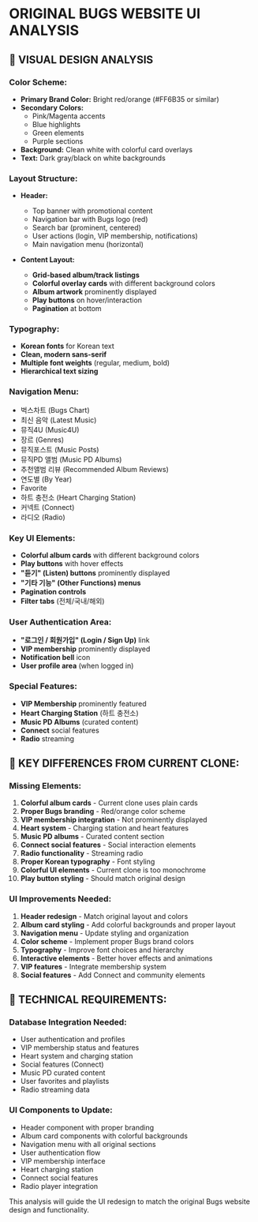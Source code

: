 # ORIGINAL BUGS WEBSITE UI ANALYSIS

## 🎨 **VISUAL DESIGN ANALYSIS**

### **Color Scheme:**
- **Primary Brand Color:** Bright red/orange (#FF6B35 or similar)
- **Secondary Colors:** 
  - Pink/Magenta accents
  - Blue highlights
  - Green elements
  - Purple sections
- **Background:** Clean white with colorful card overlays
- **Text:** Dark gray/black on white backgrounds

### **Layout Structure:**
- **Header:** 
  - Top banner with promotional content
  - Navigation bar with Bugs logo (red)
  - Search bar (prominent, centered)
  - User actions (login, VIP membership, notifications)
  - Main navigation menu (horizontal)

- **Content Layout:**
  - **Grid-based album/track listings**
  - **Colorful overlay cards** with different background colors
  - **Album artwork** prominently displayed
  - **Play buttons** on hover/interaction
  - **Pagination** at bottom

### **Typography:**
- **Korean fonts** for Korean text
- **Clean, modern sans-serif**
- **Multiple font weights** (regular, medium, bold)
- **Hierarchical text sizing**

### **Navigation Menu:**
- 벅스차트 (Bugs Chart)
- 최신 음악 (Latest Music)
- 뮤직4U (Music4U)
- 장르 (Genres)
- 뮤직포스트 (Music Posts)
- 뮤직PD 앨범 (Music PD Albums)
- 추천앨범 리뷰 (Recommended Album Reviews)
- 연도별 (By Year)
- Favorite
- 하트 충전소 (Heart Charging Station)
- 커넥트 (Connect)
- 라디오 (Radio)

### **Key UI Elements:**
- **Colorful album cards** with different background colors
- **Play buttons** with hover effects
- **"듣기" (Listen) buttons** prominently displayed
- **"기타 기능" (Other Functions) menus**
- **Pagination controls**
- **Filter tabs** (전체/국내/해외)

### **User Authentication Area:**
- **"로그인 / 회원가입" (Login / Sign Up)** link
- **VIP membership** prominently displayed
- **Notification bell** icon
- **User profile area** (when logged in)

### **Special Features:**
- **VIP Membership** prominently featured
- **Heart Charging Station** (하트 충전소)
- **Music PD Albums** (curated content)
- **Connect** social features
- **Radio** streaming

## 🎯 **KEY DIFFERENCES FROM CURRENT CLONE:**

### **Missing Elements:**
1. **Colorful album cards** - Current clone uses plain cards
2. **Proper Bugs branding** - Red/orange color scheme
3. **VIP membership integration** - Not prominently displayed
4. **Heart system** - Charging station and heart features
5. **Music PD albums** - Curated content section
6. **Connect social features** - Social interaction elements
7. **Radio functionality** - Streaming radio
8. **Proper Korean typography** - Font styling
9. **Colorful UI elements** - Current clone is too monochrome
10. **Play button styling** - Should match original design

### **UI Improvements Needed:**
1. **Header redesign** - Match original layout and colors
2. **Album card styling** - Add colorful backgrounds and proper layout
3. **Navigation menu** - Update styling and organization
4. **Color scheme** - Implement proper Bugs brand colors
5. **Typography** - Improve font choices and hierarchy
6. **Interactive elements** - Better hover effects and animations
7. **VIP features** - Integrate membership system
8. **Social features** - Add Connect and community elements

## 🔧 **TECHNICAL REQUIREMENTS:**

### **Database Integration Needed:**
- User authentication and profiles
- VIP membership status and features
- Heart system and charging station
- Social features (Connect)
- Music PD curated content
- User favorites and playlists
- Radio streaming data

### **UI Components to Update:**
- Header component with proper branding
- Album card components with colorful backgrounds
- Navigation menu with all original sections
- User authentication flow
- VIP membership interface
- Heart charging station
- Connect social features
- Radio player integration

This analysis will guide the UI redesign to match the original Bugs website design and functionality.

